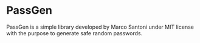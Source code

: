 # PassGen
PassGen is a simple library developed by Marco Santoni under MIT license with the purpose to generate safe random passwords.
